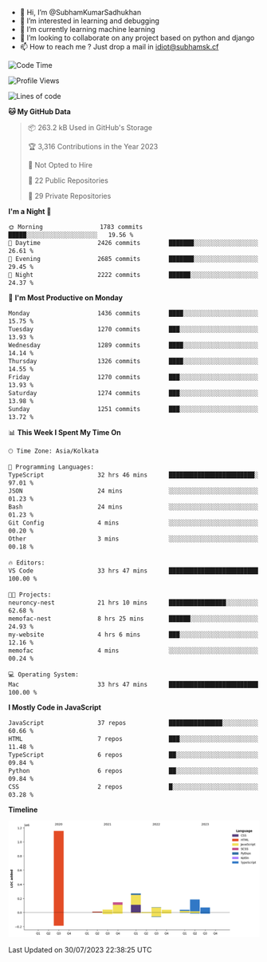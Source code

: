 - 👋 Hi, I’m @SubhamKumarSadhukhan
- 👀 I’m interested in learning and debugging
- 🌱 I’m currently learning machine learning
- 💞️ I’m looking to collaborate on any project based on python and django
- 📫 How to reach me ?
      Just drop a mail in idiot@subhamsk.cf

<!---
SubhamKumarSadhukhan/SubhamKumarSadhukhan is a ✨ special ✨ repository because its `README.md` (this file) appears on your GitHub profile.
You can click the Preview link to take a look at your changes.
--->


<!--START_SECTION:waka-->
![Code Time](http://img.shields.io/badge/Code%20Time-1%2C394%20hrs%2013%20mins-blue)

![Profile Views](http://img.shields.io/badge/Profile%20Views-1-blue)

![Lines of code](https://img.shields.io/badge/From%20Hello%20World%20I%27ve%20Written-2.0%20million%20lines%20of%20code-blue)

**🐱 My GitHub Data** 

> 📦 263.2 kB Used in GitHub's Storage 
 > 
> 🏆 3,316 Contributions in the Year 2023
 > 
> 🚫 Not Opted to Hire
 > 
> 📜 22 Public Repositories 
 > 
> 🔑 29 Private Repositories 
 > 
**I'm a Night 🦉** 

```text
🌞 Morning                1783 commits        █████░░░░░░░░░░░░░░░░░░░░   19.56 % 
🌆 Daytime                2426 commits        ███████░░░░░░░░░░░░░░░░░░   26.61 % 
🌃 Evening                2685 commits        ███████░░░░░░░░░░░░░░░░░░   29.45 % 
🌙 Night                  2222 commits        ██████░░░░░░░░░░░░░░░░░░░   24.37 % 
```
📅 **I'm Most Productive on Monday** 

```text
Monday                   1436 commits        ████░░░░░░░░░░░░░░░░░░░░░   15.75 % 
Tuesday                  1270 commits        ███░░░░░░░░░░░░░░░░░░░░░░   13.93 % 
Wednesday                1289 commits        ████░░░░░░░░░░░░░░░░░░░░░   14.14 % 
Thursday                 1326 commits        ████░░░░░░░░░░░░░░░░░░░░░   14.55 % 
Friday                   1270 commits        ███░░░░░░░░░░░░░░░░░░░░░░   13.93 % 
Saturday                 1274 commits        ███░░░░░░░░░░░░░░░░░░░░░░   13.98 % 
Sunday                   1251 commits        ███░░░░░░░░░░░░░░░░░░░░░░   13.72 % 
```


📊 **This Week I Spent My Time On** 

```text
🕑︎ Time Zone: Asia/Kolkata

💬 Programming Languages: 
TypeScript               32 hrs 46 mins      ████████████████████████░   97.01 % 
JSON                     24 mins             ░░░░░░░░░░░░░░░░░░░░░░░░░   01.23 % 
Bash                     24 mins             ░░░░░░░░░░░░░░░░░░░░░░░░░   01.23 % 
Git Config               4 mins              ░░░░░░░░░░░░░░░░░░░░░░░░░   00.20 % 
Other                    3 mins              ░░░░░░░░░░░░░░░░░░░░░░░░░   00.18 % 

🔥 Editors: 
VS Code                  33 hrs 47 mins      █████████████████████████   100.00 % 

🐱‍💻 Projects: 
neuroncy-nest            21 hrs 10 mins      ████████████████░░░░░░░░░   62.68 % 
memofac-nest             8 hrs 25 mins       ██████░░░░░░░░░░░░░░░░░░░   24.93 % 
my-website               4 hrs 6 mins        ███░░░░░░░░░░░░░░░░░░░░░░   12.16 % 
memofac                  4 mins              ░░░░░░░░░░░░░░░░░░░░░░░░░   00.24 % 

💻 Operating System: 
Mac                      33 hrs 47 mins      █████████████████████████   100.00 % 
```

**I Mostly Code in JavaScript** 

```text
JavaScript               37 repos            ███████████████░░░░░░░░░░   60.66 % 
HTML                     7 repos             ███░░░░░░░░░░░░░░░░░░░░░░   11.48 % 
TypeScript               6 repos             ██░░░░░░░░░░░░░░░░░░░░░░░   09.84 % 
Python                   6 repos             ██░░░░░░░░░░░░░░░░░░░░░░░   09.84 % 
CSS                      2 repos             █░░░░░░░░░░░░░░░░░░░░░░░░   03.28 % 
```



**Timeline**

![Lines of Code chart](https://raw.githubusercontent.com/SubhamKumarSadhukhan/SubhamKumarSadhukhan/main/assets/bar_graph.png)


 Last Updated on 30/07/2023 22:38:25 UTC
<!--END_SECTION:waka-->
